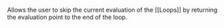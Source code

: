 Allows the user to skip the current evaluation of the [[Loops]] by returning the evaluation point to the end of the loop.